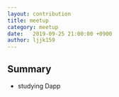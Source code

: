 ```yaml
---
layout: contribution
title: meetup
category: meetup
date:   2019-09-25 21:00:00 +0900
author: ljjk159
---
```


## Summary
* studying Dapp
